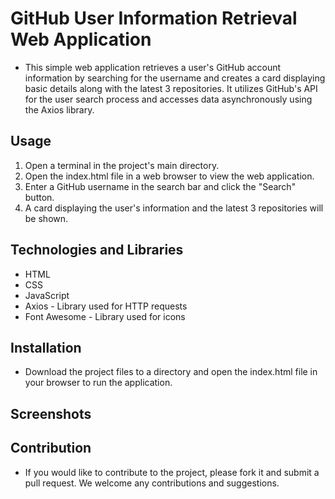 # GitHub User Information Retrieval Web Application

- This simple web application retrieves a user's GitHub account information by searching for the username and creates a card displaying basic details along with the latest 3 repositories. It utilizes GitHub's API for the user search process and accesses data asynchronously using the Axios library.

## Usage

1. Open a terminal in the project's main directory.
2. Open the index.html file in a web browser to view the web application.
3. Enter a GitHub username in the search bar and click the "Search" button.
4. A card displaying the user's information and the latest 3 repositories will be shown.

## Technologies and Libraries

- HTML
- CSS
- JavaScript
- Axios - Library used for HTTP requests
- Font Awesome - Library used for icons

## Installation

- Download the project files to a directory and open the index.html file in your browser to run the application.

## Screenshots

## Contribution

- If you would like to contribute to the project, please fork it and submit a pull request. We welcome any contributions and suggestions.
